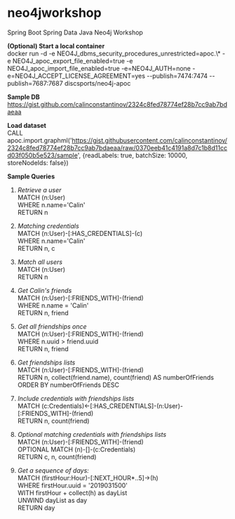 # neo4jworkshop

Spring Boot Spring Data Java Neo4j Workshop

**(Optional) Start a local container**  
docker run -d -e NEO4J_dbms_security_procedures_unrestricted=apoc.\\\* -e NEO4J_apoc_export_file_enabled=true -e NEO4J_apoc_import_file_enabled=true -e=NEO4J_AUTH=none -e=NEO4J_ACCEPT_LICENSE_AGREEMENT=yes --publish=7474:7474 --publish=7687:7687 discsports/neo4j-apoc

**Sample DB**
https://gist.github.com/calinconstantinov/2324c8fed78774ef28b7cc9ab7bdaeaa

**Load dataset**  
CALL apoc.import.graphml('https://gist.githubusercontent.com/calinconstantinov/2324c8fed78774ef28b7cc9ab7bdaeaa/raw/0370eeb41c4191a8d7c1b8d11ccd03f050b5e523/sample', {readLabels: true, batchSize: 10000, storeNodeIds: false}) 

**Sample Queries**
1. _Retrieve a user_  
MATCH (n:User)  
WHERE n.name='Calin'  
RETURN n 

2. _Matching credentials_  
MATCH (n:User)-[:HAS_CREDENTIALS]-(c)  
WHERE n.name='Calin'  
RETURN n, c

3. _Match all users_  
MATCH (n:User)  
RETURN n

4. _Get Calin's friends_  
MATCH (n:User)-[:FRIENDS_WITH]-(friend)  
WHERE n.name = 'Calin'  
RETURN n, friend

5. _Get all friendships once_  
MATCH (n:User)-[:FRIENDS_WITH]-(friend)  
WHERE n.uuid > friend.uuid  
RETURN n, friend

6. _Get friendships lists_  
MATCH (n:User)-[:FRIENDS_WITH]-(friend)  
RETURN n, collect(friend.name), count(friend) AS numberOfFriends  
ORDER BY numberOfFriends DESC

7. _Include credentials with friendships lists_  
MATCH (c:Credentials)<-[:HAS_CREDENTIALS]-(n:User)-[:FRIENDS_WITH]-(friend)  
RETURN n, count(friend)

8. _Optional matching credentials with friendships lists_  
MATCH (n:User)-[:FRIENDS_WITH]-(friend)  
OPTIONAL MATCH (n)-[]-(c:Credentials)  
RETURN c, n, count(friend)  

20. _Get a sequence of days:_  
MATCH (firstHour:Hour)-[:NEXT_HOUR*..5]->(h)  
WHERE firstHour.uuid = '2019031500'  
WITH firstHour + collect(h) as dayList  
UNWIND dayList as day  
RETURN day
